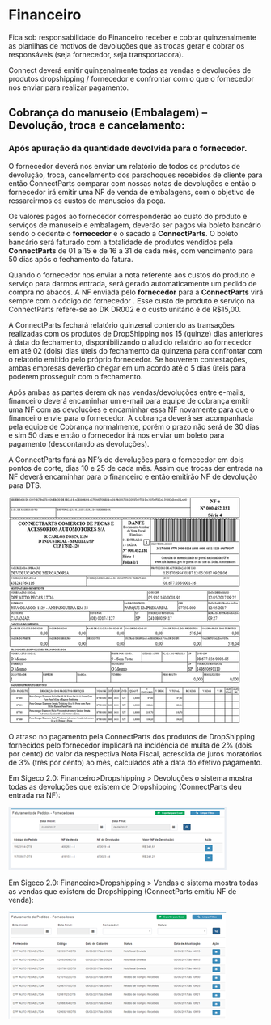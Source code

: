 # Financeiro

Fica sob responsabilidade do Financeiro receber e cobrar quinzenalmente as planilhas de motivos de devoluções que as trocas gerar e cobrar os responsáveis (seja fornecedor, seja transportadora).

Connect deverá emitir quinzenalmente todas as vendas e devoluções de produtos dropshipping / fornecedor e confrontar com o que o fornecedor nos enviar para realizar pagamento.

## Cobrança do manuseio (Embalagem) – Devolução, troca e cancelamento: 

### Após apuração da quantidade devolvida para o fornecedor. 

O fornecedor deverá nos enviar um relatório de todos os produtos de devolução, troca, cancelamento dos parachoques recebidos de cliente para então ConnectParts comparar com nossas notas de devoluções e então o fornecedor irá emitir uma NF de venda de embalagens, com o objetivo de ressarcirmos os custos de manuseios da peça.

Os valores pagos ao fornecedor corresponderão ao custo do produto e serviços de manuseio e embalagem, deverão ser pagos via boleto bancário sendo o cedente o **fornecedor** e o sacado a **ConnectParts**. O boleto bancário será faturado com a totalidade de produtos vendidos pela **ConnectParts** de 01 a 15 e de 16 a 31 de cada mês, com vencimento para 50 dias após o fechamento da fatura.

Quando o fornecedor nos enviar a nota referente aos custos do produto e serviço para darmos entrada, será gerado automaticamente um pedido de compra no ábacos.
A NF enviada pelo **fornecedor** para a **ConnectParts** virá sempre com o código do fornecedor <!--820061-->. Esse custo de produto e serviço na ConnectParts refere-se ao DK DR002 e o custo unitário é de R$15,00.

A ConnectParts fechará relatório quinzenal contendo as transações realizadas com os produtos de DropShipping nos 15 (quinze) dias anteriores à data do fechamento, disponibilizando o aludido relatório ao fornecedor em até 02 (dois) dias úteis do fechamento da quinzena para confrontar com o relatório emitido pelo próprio fornecedor. Se houverem contestações, ambas empresas deverão chegar em um acordo até o 5 dias úteis para poderem prosseguir com o fechamento.

Após ambas as partes derem ok nas vendas/devoluções entre e-mails, financeiro deverá encaminhar um e-mail para equipe de cobrança emitir uma NF com as devoluções e encaminhar essa NF novamente para que o financeiro envie para o fornecedor. A cobrança deverá ser acompanhada pela equipe de Cobrança normalmente, porém o prazo não será de 30 dias e sim 50 dias e então o fornecedor irá nos enviar um boleto para pagamento (descontando as devoluções).

A ConnectParts fará as NF’s de devoluções para o fornecedor em dois pontos de corte, dias 10 e 25 de cada mês. Assim que trocas der entrada na NF deverá encaminhar para o financeiro e então emitirão NF de devolução para DTS.

![](/assets/atendimentoPedidos11.png)


O atraso no pagamento pela ConnectParts dos produtos de DropShipping fornecidos pelo fornecedor implicará na incidência de multa de 2% (dois por cento) do valor da respectiva Nota Fiscal, acrescida de juros moratórios de 3% (três por cento) ao mês, calculados até a data do efetivo pagamento.

Em Sigeco 2.0: Financeiro>Dropshipping > Devoluções o sistema mostra todas as devoluções que existem de Dropshipping (ConnectParts deu entrada na NF):

![](/assets/atendimentoPedidos12.png)

Em Sigeco 2.0: Financeiro>Dropshipping > Vendas o sistema mostra todas as vendas que existem de Dropshipping (ConnectParts emitiu NF de venda):

![](/assets/atendimentoPedidos13.png)



